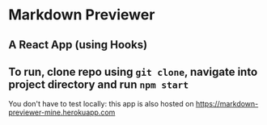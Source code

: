 ﻿# Markdown Previewer

## A React App (using Hooks)

## To run, clone repo using `git clone`, navigate into project directory and run `npm start`

You don't have to test locally: this app is also hosted on https://markdown-previewer-mine.herokuapp.com